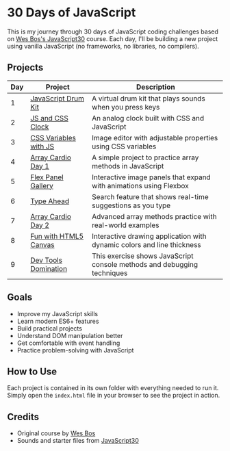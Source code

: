 # 30 Days of JavaScript

This is my journey through 30 days of JavaScript coding challenges based on [Wes Bos's JavaScript30](https://javascript30.com/) course. Each day, I'll be building a new project using vanilla JavaScript (no frameworks, no libraries, no compilers).

## Projects

| Day | Project | Description |
|-----|---------|-------------|
| 1 | [JavaScript Drum Kit](./Day1-Drum%20Kit) | A virtual drum kit that plays sounds when you press keys |
| 2 | [JS and CSS Clock](./Day2-JSClock) | An analog clock built with CSS and JavaScript |
| 3 | [CSS Variables with JS](./Day3-CSS%20Variables) | Image editor with adjustable properties using CSS variables |
| 4 | [Array Cardio Day 1](./Day4-Array%20Cardio%201) | A simple project to practice array methods in JavaScript |
| 5 | [Flex Panel Gallery](./Day5-Flex%20Panel%20Gallery) | Interactive image panels that expand with animations using Flexbox |
| 6 | [Type Ahead](./Day6-Type%20Ahead) | Search feature that shows real-time suggestions as you type |
| 7 | [Array Cardio Day 2](./Day7-Array%20Cardio%202) | Advanced array methods practice with real-world examples |
| 8 | [Fun with HTML5 Canvas](./Day8-Fun%20with%20HTML5%20Canvas) | Interactive drawing application with dynamic colors and line thickness |
| 9 | [Dev Tools Domination](./Day9-Dev%20Tools%20Domination) | This exercise shows JavaScript console methods and debugging techniques |

## Goals

- Improve my JavaScript skills
- Learn modern ES6+ features
- Build practical projects
- Understand DOM manipulation better
- Get comfortable with event handling
- Practice problem-solving with JavaScript

## How to Use

Each project is contained in its own folder with everything needed to run it. Simply open the `index.html` file in your browser to see the project in action.

## Credits

- Original course by [Wes Bos](https://wesbos.com/)
- Sounds and starter files from [JavaScript30](https://javascript30.com/) 

